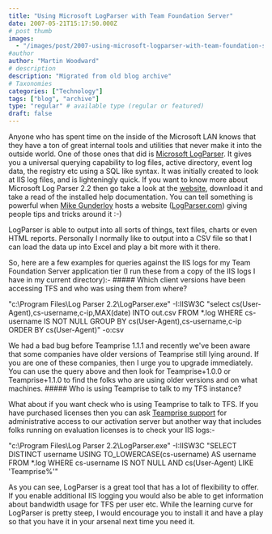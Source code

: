 ```yaml
---
title: "Using Microsoft LogParser with Team Foundation Server"
date: 2007-05-21T15:17:50.000Z
# post thumb
images:
  - "/images/post/2007-using-microsoft-logparser-with-team-foundation-server.jpg"
#author
author: "Martin Woodward"
# description
description: "Migrated from old blog archive"
# Taxonomies
categories: ["Technology"]
tags: ["blog", "archive"]
type: "regular" # available type (regular or featured)
draft: false
---
```


Anyone who has spent time on the inside of the Microsoft LAN knows that they have a ton of great internal tools and utilities that never make it into the outside world.  One of those ones that did is [Microsoft LogParser](http://www.microsoft.com/technet/scriptcenter/tools/logparser/default.mspx).  It gives you a universal querying capability to log files, active directory, event log data, the registry etc using a SQL like syntax.  It was initially created to look at IIS log files, and is lighteningly quick.  If you want to know more about Microsoft Log Parser 2.2 then go take a look at the [website](http://www.microsoft.com/technet/scriptcenter/tools/logparser/default.mspx), download it and take a read of the installed help documentation.  You can tell something is powerful when [Mike Gunderloy](http://www.larkware.com/) hosts a website ([LogParser.com](http://www.logparser.com/)) giving people tips and tricks around it :-) 

LogParser is able to output into all sorts of things, text files, charts or even HTML reports.  Personally I normally like to output into a CSV file so that I can load the data up into Excel and play a bit more with it there. 

So, here are a few examples for queries against the IIS logs for my Team Foundation Server application tier (I run these from a copy of the IIS logs I have in my current directory):- ##### Which client versions have been accessing TFS and who was using them from where? 

"c:\Program Files\Log Parser 2.2\LogParser.exe" -I:IISW3C "select cs(User-Agent),cs-username,c-ip,MAX(date) INTO out.csv FROM *.log WHERE cs-username IS NOT NULL GROUP BY cs(User-Agent),cs-username,c-ip ORDER BY cs(User-Agent)" -o:csv 

We had a bad bug before Teamprise 1.1.1 and recently we've been aware that some companies have older versions of Teamprise still lying around.  If you are one of these companies, then I urge you to upgrade immediately.  You can use the query above and then look for Teamprise+1.0.0 or Teamprise+1.1.0 to find the folks who are using older versions and on what machines. ##### Who is using Teamprise to talk to my TFS instance? 

What about if you want check who is using Teamprise to talk to TFS.  If you have purchased licenses then you can ask [Teamprise support](mailto:support@teamprise.com) for administrative access to our activation server but another way that includes folks running on evaluation licenses is to check your IIS logs:- 

"c:\Program Files\Log Parser 2.2\LogParser.exe" -I:IISW3C "SELECT DISTINCT username USING TO_LOWERCASE(cs-username) AS username FROM *.log WHERE cs-username IS NOT NULL AND cs(User-Agent) LIKE 'Teamprise%'" 

As you can see, LogParser is a great tool that has a lot of flexibility to offer.  If you enable additional IIS logging you would also be able to get information about bandwidth usage for TFS per user etc.  While the learning curve for LogParser is pretty steep, I would encourage you to install it and have a play so that you have it in your arsenal next time you need it.